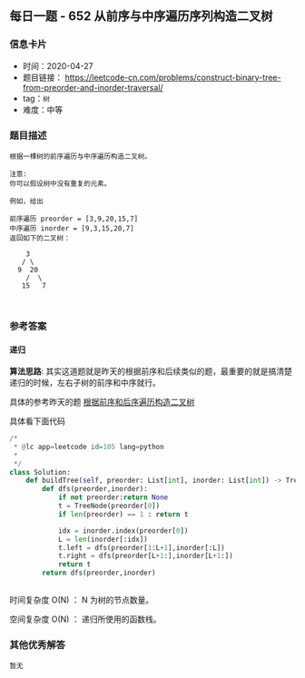 ## 每日一题 - 652 从前序与中序遍历序列构造二叉树

### 信息卡片

- 时间：2020-04-27
- 题目链接： https://leetcode-cn.com/problems/construct-binary-tree-from-preorder-and-inorder-traversal/
- tag：`树`
- 难度：中等

### 题目描述

```
根据一棵树的前序遍历与中序遍历构造二叉树。

注意:
你可以假设树中没有重复的元素。

例如，给出

前序遍历 preorder = [3,9,20,15,7]
中序遍历 inorder = [9,3,15,20,7]
返回如下的二叉树：

    3
   / \
  9  20
    /  \
   15   7

 
```



### 参考答案

#### 递归 

**算法思路**:
 其实这道题就是昨天的根据前序和后续类似的题，最重要的就是搞清楚递归的时候，左右子树的前序和中序就行。
 
 具体的参考昨天的题 [根据前序和后序遍历构造二叉树](./889_2020-04-26.md)
 
具体看下面代码

```python
/*
 * @lc app=leetcode id=105 lang=python
 *
 */
class Solution:
    def buildTree(self, preorder: List[int], inorder: List[int]) -> TreeNode:
        def dfs(preorder,inorder):
            if not preorder:return None
            t = TreeNode(preorder[0])
            if len(preorder) == 1 : return t

            idx = inorder.index(preorder[0])
            L = len(inorder[:idx])
            t.left = dfs(preorder[1:L+1],inorder[:L])
            t.right = dfs(preorder[L+1:],inorder[L+1:])
            return t
        return dfs(preorder,inorder)
 
```
 
时间复杂度 O(N)  ： N  为树的节点数量。

空间复杂度 O(N) ： 递归所使用的函数栈。
 

### 其他优秀解答

```
暂无
```


